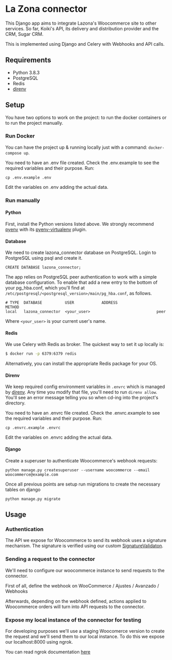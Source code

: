 # La Zona connector

This Django app aims to integrate Lazona's Woocommerce site to other services.
So far, Koiki's API, its delivery and distribution provider and the CRM, Sugar
CRM.

This is implemented using Django and Celery with Webhooks and API calls.

## Requirements

* Python 3.8.3
* PostgreSQL
* Redis
* [direnv](https://direnv.net/)

## Setup

You have two options to work on the project: to run the docker containers or to run the project manually.

### Run Docker

You can have the project up & running locally just with a command:
`docker-compose up`. 

You need to have an .env file created. Check the .env.example to see the required variables and their purpose. Run:

```
cp .env.example .env
```
Edit the variables on .env adding the actual data.

### Run manually

#### Python

First, install the Python versions listed above. We strongly recommend [pyenv]
with its [pyenv-virtualenv] plugin.

[pyenv]: https://github.com/pyenv/pyenv
[pyenv-virtualenv]: pyenv-virtualenv

#### Database

We need to create lazona_connector database on PostgreSQL. Login to PostgreSQL using psql and create it.

```
CREATE DATABASE lazona_connector;
```

The app relies on PostgreSQL peer authentication to work with a simple database
configuration. To enable that add a new entry to the bottom of your pg_hba.conf,
which you'll find at `/etc/postgresql/<postgresql_version>/main/pg_hba.conf`, as
follows.

```
# TYPE  DATABASE          USER            ADDRESS                 METHOD
local   lazona_connector  <your_user>                             peer
```

Where `<your_user>` is your current user's name.

#### Redis

We use Celery with Redis as broker. The quickest way to set it up locally is:

```sh
$ docker run -p 6379:6379 redis
```

Alternatively, you can install the appropriate Redis package for your OS.

#### Direnv

We keep required config environment variables in `.envrc` which is managed by
[direnv](https://direnv.net/). Any time you modify that file, you'll need to run
`direnv allow`. You'll see an error message telling you so when cd-ing into the
project's directory.

You need to have an .envrc file created. Check the .envrc.example to see the required variables and their purpose. Run:

```
cp .envrc.example .envrc
```
Edit the variables on .envrc adding the actual data.

#### Django

Create a superuser to authenticate Woocommerce's webhook requests:

```
python manage.py createsuperuser --username woocommerce --email woocommerce@example.com
```


Once all previous points are setup run migrations to create the necessary tables on django

```
python manage.py migrate

```

## Usage

### Authentication

The API we expose for Woocommerce to send its webhook uses a signature mechanism. The signature is verified using our custom [SignatureValidaton](https://github.com/coopdevs/lazona_connector/blob/main/api/authentication.py).

### Sending a request to the connector

We'll need to configure our woocommerce instance to send requests to the connector.

First of all, define the webhook on WooCommerce / Ajustes / Avanzado / Webhooks

Afterwards, depending on the webhook defined, actions applied to Woocommerce orders will turn into API requests to the connector.


### Expose my local instance of the connector for testing

For developing purposes we'll use a staging Woocomerce version to create the request and we'll send them to our local instance. To do this we expose our localhost:8000 using ngrok.

You can read ngrok documentation [here](https://ngrok.com/product)
